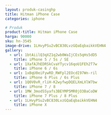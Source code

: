 ```yaml
---
layout: produk-casinghp
title: Hitman iPhone Case
categories: iphone

# Produk
product-title: Hitman iPhone Case
harga: 90000
sku: hn-3545
image-drive: 1LHvyPSu2vBC830LvzGQaEqbaikkVEHN4
gallery:
  - url: 1btAiilQ3qXZ1q2wb0WaIjCEs5qHs5dD5
    title: iPhone 5 / 5s / SE
  - url: 1XafAJhEDRSkCvaYTycv16qoU1FEh2T7w
    title: iPhone 6 / 6s
  - url: 1xBqU0eiFywRD_RWFpl2EOcdI97Wn-ril
    title: iPhone 6 Plus / 6s Plus
  - url: 1Q0V0vR_rliH-K2wyfwpDQELXmLXlW7bw
    title: iPhone 7 / 8
  - url: 1MW_3modSSyafs3BEYMP5MR0jO3BaCoDW
    title: iPhone 7 Plus / 8 Plus
  - url: 1LHvyPSu2vBC830LvzGQaEqbaikkVEHN4
    title: iPhone X
---
```


